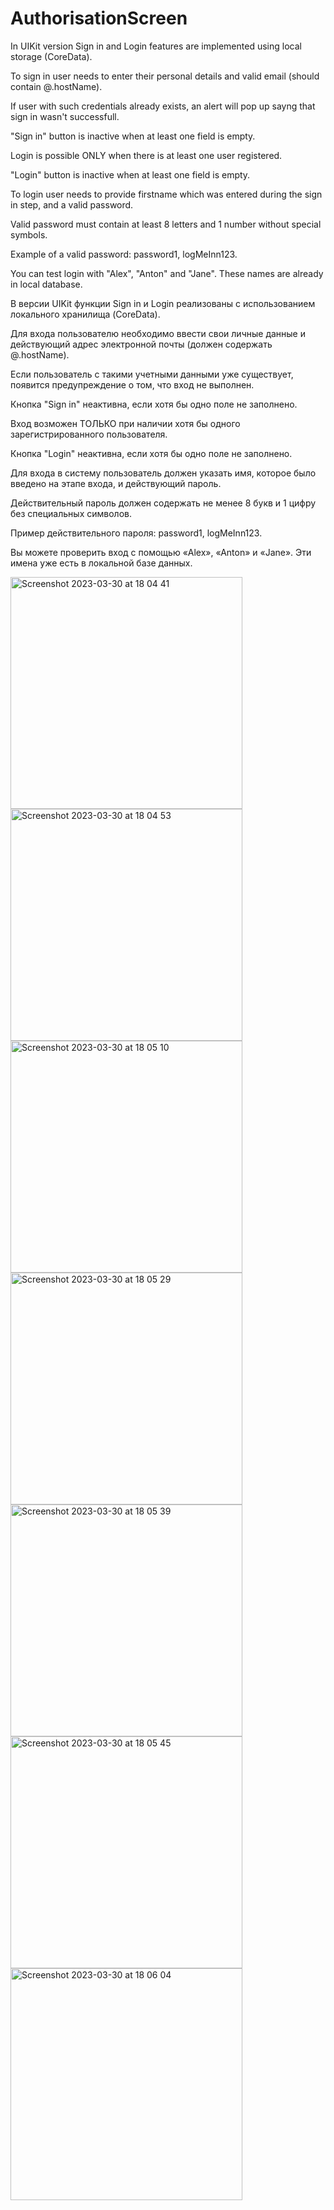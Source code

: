 # AuthorisationScreen

In UIKit version Sign in and Login features are implemented using local storage (CoreData). 

To sign in user needs to enter their personal details and valid email (should contain @.hostName). 

If user with such credentials already exists, an alert will pop up sayng that sign in wasn't successfull.

"Sign in" button is inactive when at least one field is empty.

Login is possible ONLY when there is at least one user registered.

"Login" button is inactive when at least one field is empty.

To login user needs to provide firstname which was entered during the sign in step, and a valid password.

Valid password must contain at least 8 letters and 1 number without special symbols.

Example of a valid password: password1, logMeInn123.

You can test login with "Alex", "Anton" and "Jane". These names are already in local database.

В версии UIKit функции Sign in и Login реализованы с использованием локального хранилища (CoreData).


Для входа пользователю необходимо ввести свои личные данные и действующий адрес электронной почты (должен содержать @.hostName).

Если пользователь с такими учетными данными уже существует, появится предупреждение о том, что вход не выполнен.

Кнопка "Sign in" неактивна, если хотя бы одно поле не заполнено.

Вход возможен ТОЛЬКО при наличии хотя бы одного зарегистрированного пользователя.

Кнопка "Login" неактивна, если хотя бы одно поле не заполнено.

Для входа в систему пользователь должен указать имя, которое было введено на этапе входа, и действующий пароль.

Действительный пароль должен содержать не менее 8 букв и 1 цифру без специальных символов.

Пример действительного пароля: password1, logMeInn123.

Вы можете проверить вход с помощью «Alex», «Anton» и «Jane». Эти имена уже есть в локальной базе данных.

<img width="371" alt="Screenshot 2023-03-30 at 18 04 41" src="https://user-images.githubusercontent.com/105043706/228880922-8c300c07-20f7-4643-9a1a-9bfeca406969.png">

<img width="371" alt="Screenshot 2023-03-30 at 18 04 53" src="https://user-images.githubusercontent.com/105043706/228880936-5c2a578e-6bcc-4ede-aa39-98b8d61e08dd.png">

<img width="371" alt="Screenshot 2023-03-30 at 18 05 10" src="https://user-images.githubusercontent.com/105043706/228880968-eb5b8a9f-e6a8-4663-bd45-bb5098a1d290.png">

<img width="371" alt="Screenshot 2023-03-30 at 18 05 29" src="https://user-images.githubusercontent.com/105043706/228881006-3ab002fc-e36a-45f5-bf04-9bec295f9423.png">

<img width="371" alt="Screenshot 2023-03-30 at 18 05 39" src="https://user-images.githubusercontent.com/105043706/228881040-5476b0ff-4152-49e3-bd0e-af98d49a2ede.png">

<img width="371" alt="Screenshot 2023-03-30 at 18 05 45" src="https://user-images.githubusercontent.com/105043706/228881072-abac8b5e-7895-4373-a2ff-51213025e6fc.png">

<img width="371" alt="Screenshot 2023-03-30 at 18 06 04" src="https://user-images.githubusercontent.com/105043706/228881102-61c50969-796d-4228-bfcd-19b90c4fa420.png">



